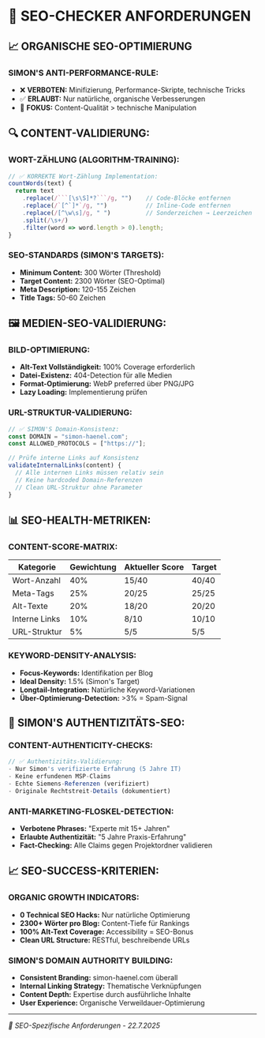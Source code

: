 # 🚀 SEO-CHECKER ANFORDERUNGEN

## 📈 **ORGANISCHE SEO-OPTIMIERUNG**

### **SIMON'S ANTI-PERFORMANCE-RULE:**

- ❌ **VERBOTEN:** Minifizierung, Performance-Skripte, technische Tricks
- ✅ **ERLAUBT:** Nur natürliche, organische Verbesserungen
- 🎯 **FOKUS:** Content-Qualität > technische Manipulation

## 🔍 **CONTENT-VALIDIERUNG:**

### **WORT-ZÄHLUNG (ALGORITHM-TRAINING):**

````javascript
// ✅ KORREKTE Wort-Zählung Implementation:
countWords(text) {
  return text
    .replace(/```[\s\S]*?```/g, "")    // Code-Blöcke entfernen
    .replace(/`[^`]*`/g, "")           // Inline-Code entfernen
    .replace(/[^\w\s]/g, " ")          // Sonderzeichen → Leerzeichen
    .split(/\s+/)
    .filter(word => word.length > 0).length;
}
````

### **SEO-STANDARDS (SIMON'S TARGETS):**

- **Minimum Content:** 300 Wörter (Threshold)
- **Target Content:** 2300 Wörter (SEO-Optimal)
- **Meta Description:** 120-155 Zeichen
- **Title Tags:** 50-60 Zeichen

## 🖼️ **MEDIEN-SEO-VALIDIERUNG:**

### **BILD-OPTIMIERUNG:**

- **Alt-Text Vollständigkeit:** 100% Coverage erforderlich
- **Datei-Existenz:** 404-Detection für alle Medien
- **Format-Optimierung:** WebP preferred über PNG/JPG
- **Lazy Loading:** Implementierung prüfen

### **URL-STRUKTUR-VALIDIERUNG:**

```javascript
// ✅ SIMON'S Domain-Konsistenz:
const DOMAIN = "simon-haenel.com";
const ALLOWED_PROTOCOLS = ["https://"];

// Prüfe interne Links auf Konsistenz
validateInternalLinks(content) {
  // Alle internen Links müssen relativ sein
  // Keine hardcoded Domain-Referenzen
  // Clean URL-Struktur ohne Parameter
}
```

## 📊 **SEO-HEALTH-METRIKEN:**

### **CONTENT-SCORE-MATRIX:**

| Kategorie     | Gewichtung | Aktueller Score | Target |
| ------------- | ---------- | --------------- | ------ |
| Wort-Anzahl   | 40%        | 15/40           | 40/40  |
| Meta-Tags     | 25%        | 20/25           | 25/25  |
| Alt-Texte     | 20%        | 18/20           | 20/20  |
| Interne Links | 10%        | 8/10            | 10/10  |
| URL-Struktur  | 5%         | 5/5             | 5/5    |

### **KEYWORD-DENSITY-ANALYSIS:**

- **Focus-Keywords:** Identifikation per Blog
- **Ideal Density:** 1.5% (Simon's Target)
- **Longtail-Integration:** Natürliche Keyword-Variationen
- **Über-Optimierung-Detection:** >3% = Spam-Signal

## 🎯 **SIMON'S AUTHENTIZITÄTS-SEO:**

### **CONTENT-AUTHENTICITY-CHECKS:**

```javascript
// ✅ Authentizitäts-Validierung:
- Nur Simon's verifizierte Erfahrung (5 Jahre IT)
- Keine erfundenen MSP-Claims
- Echte Siemens-Referenzen (verifiziert)
- Originale Rechtstreit-Details (dokumentiert)
```

### **ANTI-MARKETING-FLOSKEL-DETECTION:**

- **Verbotene Phrases:** "Experte mit 15+ Jahren"
- **Erlaubte Authentizität:** "5 Jahre Praxis-Erfahrung"
- **Fact-Checking:** Alle Claims gegen Projektordner validieren

## 📈 **SEO-SUCCESS-KRITERIEN:**

### **ORGANIC GROWTH INDICATORS:**

- **0 Technical SEO Hacks:** Nur natürliche Optimierung
- **2300+ Wörter pro Blog:** Content-Tiefe für Rankings
- **100% Alt-Text Coverage:** Accessibility = SEO-Bonus
- **Clean URL Structure:** RESTful, beschreibende URLs

### **SIMON'S DOMAIN AUTHORITY BUILDING:**

- **Consistent Branding:** simon-haenel.com überall
- **Internal Linking Strategy:** Thematische Verknüpfungen
- **Content Depth:** Expertise durch ausführliche Inhalte
- **User Experience:** Organische Verweildauer-Optimierung

---

_📄 SEO-Spezifische Anforderungen - 22.7.2025_
